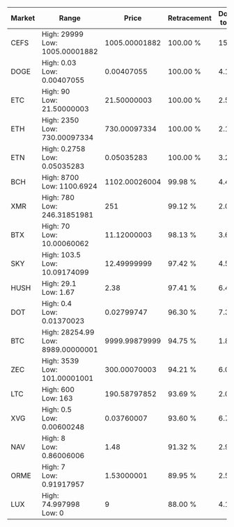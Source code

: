 | Market | Range | Price| Retracement | Doubles to 50% |
| --- | --- | --- | --- | --- |
| CEFS | High: 29999<br />Low: 1005.00001882 | 1005.00001882 | 100.00 % | 15.42 |
| DOGE | High: 0.03<br />Low: 0.00407055 | 0.00407055 | 100.00 % | 4.19 |
| ETC | High: 90<br />Low: 21.50000003 | 21.50000003 | 100.00 % | 2.59 |
| ETH | High: 2350<br />Low: 730.00097334 | 730.00097334 | 100.00 % | 2.11 |
| ETN | High: 0.2758<br />Low: 0.05035283 | 0.05035283 | 100.00 % | 3.24 |
| BCH | High: 8700<br />Low: 1100.6924 | 1102.00026004 | 99.98 % | 4.45 |
| XMR | High: 780<br />Low: 246.31851981 | 251 | 99.12 % | 2.04 |
| BTX | High: 70<br />Low: 10.00060062 | 11.12000003 | 98.13 % | 3.60 |
| SKY | High: 103.5<br />Low: 10.09174099 | 12.49999999 | 97.42 % | 4.54 |
| HUSH | High: 29.1<br />Low: 1.67 | 2.38 | 97.41 % | 6.46 |
| DOT | High: 0.4<br />Low: 0.01370023 | 0.02799747 | 96.30 % | 7.39 |
| BTC | High: 28254.99<br />Low: 8989.00000001 | 9999.99879999 | 94.75 % | 1.86 |
| ZEC | High: 3539<br />Low: 101.00001001 | 300.00070003 | 94.21 % | 6.07 |
| LTC | High: 600<br />Low: 163 | 190.58797852 | 93.69 % | 2.00 |
| XVG | High: 0.5<br />Low: 0.00600248 | 0.03760007 | 93.60 % | 6.73 |
| NAV | High: 8<br />Low: 0.86006006 | 1.48 | 91.32 % | 2.99 |
| ORME | High: 7<br />Low: 0.91917957 | 1.53000001 | 89.95 % | 2.59 |
| LUX | High: 74.997998<br />Low: 0 | 9 | 88.00 % | 4.17 |
